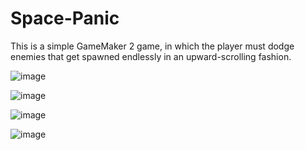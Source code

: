 # Space-Panic
This is a simple GameMaker 2 game, in which the player must dodge enemies that get spawned endlessly in an upward-scrolling fashion.

![image](https://user-images.githubusercontent.com/45997197/136014116-4b98880a-baaf-4cbe-933c-76fd0e096670.png)

![image](https://user-images.githubusercontent.com/45997197/136014156-3b17d48e-fd5c-4d2a-9719-f8a2d287ecf8.png)

![image](https://user-images.githubusercontent.com/45997197/136014188-50470560-0dbf-4c7c-9a99-7a7bf31ae2e6.png)

![image](https://user-images.githubusercontent.com/45997197/136014204-4650ae31-bff6-4c6f-8802-431d15166ed8.png)
